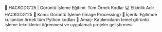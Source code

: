 🎯 HACKGDG'25 | Görüntü İşleme Eğitimi: Tüm Örnek Kodlar
💻 Etkinlik Adı: HACKGDG'25
🧠 Konu: Görüntü İşleme (Image Processing)
📁 İçerik: Eğitimde kullanılan örnek tüm Python kodları
🚀 Amaç: Katılımcıların temel görüntü işleme tekniklerini öğrenmesi ve uygulamalı projeler geliştirmesi

